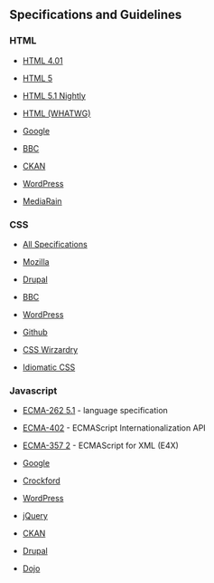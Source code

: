 ## Specifications and Guidelines

### HTML

* [HTML 4.01](http://www.w3.org/TR/REC-html40/)
* [HTML 5](http://www.w3.org/TR/html5/)
* [HTML 5.1 Nightly](http://www.w3.org/html/wg/drafts/html/master/)
* [HTML (WHATWG)](http://www.whatwg.org/specs/web-apps/current-work/multipage/)

* [Google](http://google-styleguide.googlecode.com/svn/trunk/htmlcssguide.xml)
* [BBC](http://www.bbc.co.uk/guidelines/futuremedia/desed/searchmetadata.shtml)
* [CKAN](http://docs.ckan.org/de/latest/html-coding-standards.html)
* [WordPress](http://make.wordpress.org/core/handbook/coding-standards/html/)
* [MediaRain](http://standards.mediarain.com/html-css)

### CSS

* [All Specifications](http://www.w3.org/Style/CSS/specs.en.html)

* [Mozilla](https://developer.mozilla.org/en-US/docs/Web/Guide/CSS/Writing_efficient_CSS)
* [Drupal](https://drupal.org/node/1886770)
* [BBC](http://www.bbc.co.uk/guidelines/futuremedia/technical/css.shtml)
* [WordPress](http://make.wordpress.org/core/handbook/coding-standards/css/)
* [Github](https://github.com/styleguide/css)
* [CSS Wirzardry](https://github.com/csswizardry/CSS-Guidelines)
* [Idiomatic CSS](https://github.com/necolas/idiomatic-css)

### Javascript

* [ECMA-262 5.1](http://www.ecma-international.org/publications/files/ECMA-ST/Ecma-262.pdf) - language specification
* [ECMA-402](http://ecma-international.org/ecma-402/1.0/ECMA-402.pdf) - ECMAScript Internationalization API
* [ECMA-357 2](http://www.ecma-international.org/publications/files/ECMA-ST/Ecma-357.pdf) - ECMAScript for XML (E4X)

* [Google](http://google-styleguide.googlecode.com/svn/trunk/javascriptguide.xml)
* [Crockford](http://javascript.crockford.com/code.html)
* [WordPress](http://make.wordpress.org/core/handbook/coding-standards/javascript/)
* [jQuery](http://contribute.jquery.org/style-guide/js/)
* [CKAN](http://docs.ckan.org/en/1197-rtd-fix/javascript-coding-standards.html)
* [Drupal](https://drupal.org/node/172169)
* [Dojo](http://dojotoolkit.org/community/styleGuide)